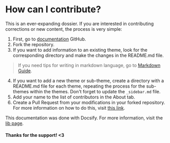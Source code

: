 # How can I contribute?

This is an ever-expanding dossier. If you are interested in contributing corrections or new content, the process is very simple:

1. First, go to [documentation](https://github.com/FactorMouk/TheActiveDivergenceGuide) GitHub.
2. Fork the repository.
3. If you want to add information to an existing theme, look for the corresponding directory and make the changes in the README.md file.
> If you need tips for writing in markdown language, go to [Markdown Guide](https://www.markdownguide.org/basic-syntax/#overview).
4. If you want to add a new theme or sub-theme, create a directory with a README.md file for each theme, repeating the process for the sub-themes within the themes. Don't forget to update the `_sidebar.md` file.
5. Add your name to the list of contributors in the About tab.
6. Create a Pull Request from your modifications in your forked repository. For more information on how to do this, visit [this link](https://docs.github.com/pt/pull-requests/collaborating-with-pull-requests/proposing-changes-to-your-work-with-pull-requests/creating-a-pull-request-from-a-fork).

This documentation was done with Docsify. For more information, visit the [lib page](https://docsify.js.org/#/quickstart).

#### Thanks for the support! <3
